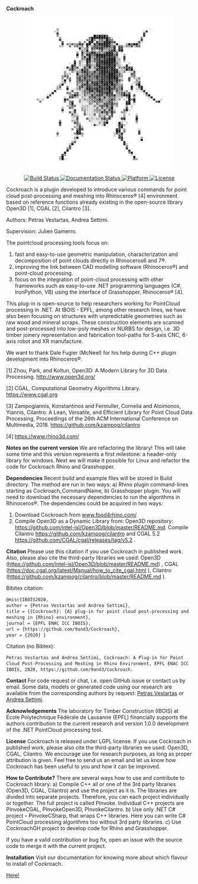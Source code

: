 
**Cockroach**
 <p align="center">
  <img width="400" height="410" src="https://github.com/9and3/Cockroach/blob/Cockroach/Cockroach_logo.png">
</p>

<div align = "center">
    <a href = "https://app.travis-ci.com/github/kzampog/cilantro">
        <img src = "https://app.travis-ci.com/kzampog/cilantro.svg?branch=master" alt = "Build Status" />
    </a>
    <a href = "https://ibois-epfl.github.io/Cockroach-documentation/">
        <img src = "https://img.shields.io/badge/documentation-preliminary-orange" alt = "Documentation Status" />
    </a>
    <a href = "https://github.com/ibois-epfl/Cockroach">
        <img src = "https://img.shields.io/badge/platform-win-green" alt = "Platform" />
    </a>
    <a href = "https://github.com/ibois-epfl/Cockroach/blob/Cockroach/LICENSE">
        <img src = "https://img.shields.io/github/license/ibois-epfl/Cockroach" alt = "License" />
    </a>
</div>



Cockroach is a plugin developed to introduce various commands for point cloud post-processing and meshing into Rhinoceros® [4]   environment based on reference functions already existing in the open-source library Open3D [1], CGAL [2], Cilantro [3].

Authors: Petras Vestartas, Andrea Settimi.

Supervision: Julien Gamerro.

The pointcloud processing tools focus on:
1.	fast and easy-to-use geometric manipulation, characterization and decomposition of point clouds directly in Rhinoceros6 and 7®.
2.	improving the  link between CAD modelling software (Rhinoceros®) and point-cloud processing.
3.	focus on the integration of point-cloud processing with other frameworks such as easy-to-use .NET programming languages (C#, IronPython, VB) using the interface of Grasshopper, Rhinoceros® [4].  

This plug-in is open-source to help researchers working for PointCloud processing in .NET.  At IBOIS - EPFL, among other research lines, we have also been focusing on structures with unpredictable geometries such as raw wood and mineral scraps. These construction elements are scanned and post-processed into low-poly meshes or NURBS for design, i.e. 3D timber joinery representation and fabrication tool-paths for 5-axis CNC, 6-axis robot and XR manufacture. 

We want to thank Dale Fugier (McNeel) for his help during C++ plugin development into Rhinoceros®.

[1] Zhou, Park, and Koltun, Open3D: A Modern Library for 3D Data Processing. http://www.open3d.org/

[2] CGAL, Computational Geometry Algorithms Library. https://www.cgal.org 

[3] Zampogiannis, Konstantinos and Fermuller, Cornelia and Aloimonos, Yiannis, Cilantro: A Lean, Versatile, and Efficient Library for Point Cloud Data Processing, Proceedings of the 26th ACM International Conference on Multimedia, 2018. https://github.com/kzampog/cilantro 

[4] https://www.rhino3d.com/ 

**Notes on the current version**
We are refactoring the library! This will take some time and this version represents a first milestone: a header-only library for windows. Next we will make it possible for Linux and refactor the code for Cockroach Rhino and Grasshopper.

**Dependencies**
Recent build and example files will be stored in Build directory. The method are run in two ways: a) Rhino plugin command-lines starting as Cockroach_CommandName, b) Grasshopper plugin. You will need to download the necessary dependencies to run the algorithms in Rhinoceros®. The dependencies could be acquired in two ways:
1.	Download Cockroach from www.food4rhino.com/
2.	Compile Open3D as a Dynamic Library from: Open3D repository: https://github.com/intel-isl/Open3D/blob/master/README.md. Compile Cilantro https://github.com/kzampog/cilantro and CGAL 5.2 https://github.com/CGAL/cgal/releases/tag/v5.2 .

**Citation**
Please use this citation if you use Cockroach in published work. Also, please also cite the third-party libraries we used: Open3D  (https://github.com/intel-isl/Open3D/blob/master/README.md) , CGAL (https://doc.cgal.org/latest/Manual/how_to_cite_cgal.html ), Cilantro (https://github.com/kzampog/cilantro/blob/master/README.md ).

Bibitex citation:
```bibitex
@misc{IBOIS2020, 
author = {Petras Vestartas and Andrea Settimi}, 
title = {{Cockroach}: {A} plug-in for point cloud post-processing and meshing in {Rhino} environment}, 
journal = {EPFL ENAC ICC IBOIS}, 
url = {https://github.com/9and3/Cockroach}, 
year = {2020} }
```

Citation (no Bibtex):
```
Petras Vestartas and Andrea Settimi, Cockroach: A Plug-in for Point Cloud Post-Processing and Meshing in Rhino Environment, EPFL ENAC ICC IBOIS, 2020, https://github.com/9and3/Cockroach.
```

**Contact**
For code request or chat, i.e. open GitHub issue or contact us by email. Some data, models or generated code using our research are available from the corresponding authors by request: [Petras Vestartas](petrasvestartas@gmail.com) or [Andrea Settimi](andrea.settimi@epfl.ch).

**Acknowledgements**
The laboratory for Timber Construction (IBOIS) at École Polytechnique Fédérale de Lausanne (EPFL) financially supports the authors contribution to the current research and version 1.0.0 development of the .NET PointCloud processing tool.

**License**
Cockroach is released under LGPL license. If you use Cockroach in published work, please also cite the third-party libraries we used: Open3D, CGAL, Cilantro. We encourage use for research purposes, as long as proper attribution is given. Feel free to send us an email and let us know how Cockroach has been useful to you and how it can be improved.

**How to Contribute?**
There are several ways how to use and contribute to Cockroach library:
a)	Compile C++ all or one of the 3rd party libraries (Open3D, CGAL, Cilantro) and use the project as it is. The libraries are divided into separate projects. Therefore, you can each project individually or together. The full project is called PInvoke. Individual C++ projects are PInvokeCGAL, PInvokeOpen3D, PInvokeCilantro.
b)	Use only .NET C# project – PinvokeCSharp, that wraps C++ libraries. Here you can write C# PointCloud processing algorithms too without 3rd party libraries.
c)	Use CockroachGH project to develop code for Rhino and Grasshopper.

If you have a valid contribution or bug fix, open an issue with the source code to merge it with the current project.

**Installation**
Visit our documentation for knowing more about which flavour to install of Cockroach.

[Here!](https://ibois-epfl.github.io/Cockroach-documentation/)